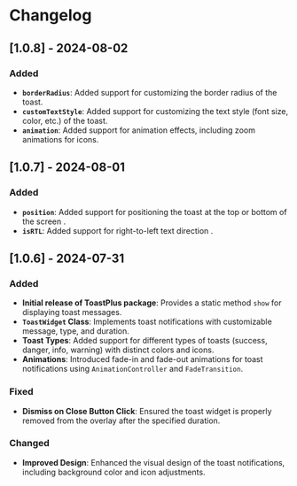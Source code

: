 # Changelog


## [1.0.8] - 2024-08-02
### Added
- **`borderRadius`**: Added support for customizing the border radius of the toast.
- **`customTextStyle`**: Added support for customizing the text style (font size, color, etc.) of the toast.
- **`animation`**: Added support for animation effects, including zoom animations for icons.


## [1.0.7] - 2024-08-01
### Added
- **`position`**: Added support for positioning the toast at the top or bottom of the screen .
- **`isRTL`**: Added support for right-to-left text direction .



## [1.0.6] - 2024-07-31
### Added
- **Initial release of ToastPlus package**: Provides a static method `show` for displaying toast messages.
- **`ToastWidget` Class**: Implements toast notifications with customizable message, type, and duration.
- **Toast Types**: Added support for different types of toasts (success, danger, info, warning) with distinct colors and icons.
- **Animations**: Introduced fade-in and fade-out animations for toast notifications using `AnimationController` and `FadeTransition`.

### Fixed
- **Dismiss on Close Button Click**: Ensured the toast widget is properly removed from the overlay after the specified duration.

### Changed
- **Improved Design**: Enhanced the visual design of the toast notifications, including background color and icon adjustments.
